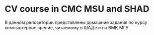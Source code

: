 # CV course in CMC MSU and SHAD
В данном репозетории представлены домашние задания по курсу компьютерное зрение, читаемому в ШАДе и на ВМК МГУ
